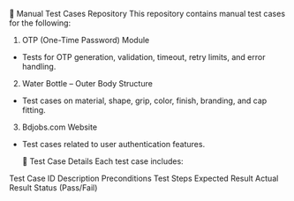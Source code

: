 🧪 Manual Test Cases Repository
This repository contains manual test cases for the following:

1. OTP (One-Time Password) Module
* Tests for OTP generation, validation, timeout, retry limits, and error handling.

2. Water Bottle – Outer Body Structure
* Test cases on material, shape, grip, color, finish, branding, and cap fitting.
  
3. Bdjobs.com Website
* Test cases related to user authentication features.

  📄 Test Case Details
Each test case includes:

Test Case ID
Description
Preconditions
Test Steps
Expected Result
Actual Result
Status (Pass/Fail)


